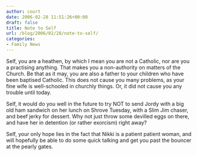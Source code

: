 ```yaml
---
author: court
date: 2006-02-28 11:51:26+00:00
draft: false
title: Note to Self
url: /blog/2006/02/28/note-to-self/
categories:
- Family News
---
```


Self, you are a heathen, by which I mean you are not a Catholic, nor are you a practising anything.  That makes you a non-authority on matters of the Church.  Be that as it may, you are also a father to your children who have been baptised Catholic.  This does not cause you many problems, as your fine wife is well-schooled in churchly things.  Or, it did not cause you any trouble until today.

Self, it would do you well in the future to try NOT to send Jordy with a big old ham sandwich on her lunch on Shrove Tuesday, with a Slim Jim chaser, and beef jerky for dessert.  Why not just throw some devilled eggs on there, and have her in detention (or rather exorcism) right away?

Self, your only hope lies in the fact that Nikki is a patient patient woman, and will hopefully be able to do some quick talking and get you past the bouncer at the pearly gates.
